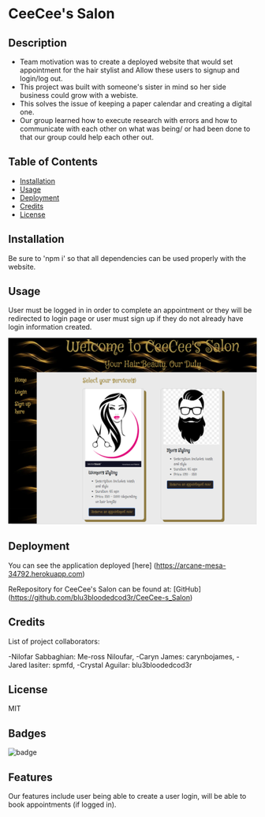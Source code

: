 # CeeCee's Salon

## Description

- Team motivation was to create a deployed website that would set appointment for the hair stylist and Allow these users to signup and login/log out.
- This project was built with someone's sister in mind so her side business could grow with a webiste.
- This solves the issue of keeping a paper calendar and creating a digital one.
- Our group learned how to execute research with errors and how to communicate with each other on what was being/ or had been done to that our group could help each other out.

## Table of Contents 

- [Installation](#installation)
- [Usage](#usage)
- [Deployment](#deployment)
- [Credits](#credits)
- [License](#license)

## Installation

Be sure to 'npm i' so that all dependencies can be used properly with the website.

## Usage

User must be logged in in order to complete an appointment or they will be redirected to login page or user must sign up if they do not already have login information created.

![Screenshot of initial webpage](./assets/homepage.png)

## Deployment
You can see the application deployed [here] (https://arcane-mesa-34792.herokuapp.com)

ReRepository for CeeCee's Salon can be found at: [GitHub] (https://github.com/blu3bloodedcod3r/CeeCee-s_Salon)

## Credits

List of project collaborators:

-Nilofar Sabbaghian:  Me-ross Niloufar,
-Caryn James:  carynbojames,
-Jared lasiter: spmfd,
-Crystal Aguilar:  blu3bloodedcod3r


## License

MIT

## Badges

![badge](https://img.shields.io/badge/license-MIT-green)

## Features

Our features include user being able to create a user login, will be able to book appointments (if logged in).
